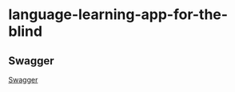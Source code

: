 # language-learning-app-for-the-blind

## Swagger
[Swagger](https://my-app-service-name-cloud-run-aisxmhvkkq-ew.a.run.app/api/docs/#/)
